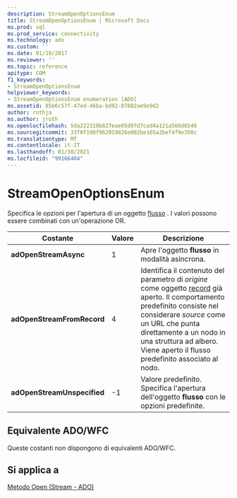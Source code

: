 ```yaml
---
description: StreamOpenOptionsEnum
title: StreamOpenOptionsEnum | Microsoft Docs
ms.prod: sql
ms.prod_service: connectivity
ms.technology: ado
ms.custom: ''
ms.date: 01/19/2017
ms.reviewer: ''
ms.topic: reference
apitype: COM
f1_keywords:
- StreamOpenOptionsEnum
helpviewer_keywords:
- StreamOpenOptionsEnum enumeration [ADO]
ms.assetid: 85b6c57f-47ed-46ba-bd92-07882ae9e9d2
author: rothja
ms.author: jroth
ms.openlocfilehash: 5da222318b827eae05d07d7cad4a121a568d6540
ms.sourcegitcommit: 33f0f190f962059826e002be165a2bef4f9e350c
ms.translationtype: MT
ms.contentlocale: it-IT
ms.lasthandoff: 01/30/2021
ms.locfileid: "99166404"
---
```

# <a name="streamopenoptionsenum"></a>StreamOpenOptionsEnum
Specifica le opzioni per l'apertura di un oggetto [flusso](./stream-object-ado.md) . I valori possono essere combinati con un'operazione OR.  
  
|Costante|Valore|Descrizione|  
|--------------|-----------|-----------------|  
|**adOpenStreamAsync**|1|Apre l'oggetto **flusso** in modalità asincrona.|  
|**adOpenStreamFromRecord**|4|Identifica il contenuto del parametro di *origine* come oggetto [record](./record-object-ado.md) già aperto. Il comportamento predefinito consiste nel considerare *source* come un URL che punta direttamente a un nodo in una struttura ad albero. Viene aperto il flusso predefinito associato al nodo.|  
|**adOpenStreamUnspecified**|-1|Valore predefinito. Specifica l'apertura dell'oggetto **flusso** con le opzioni predefinite.|  
  
## <a name="adowfc-equivalent"></a>Equivalente ADO/WFC  
 Queste costanti non dispongono di equivalenti ADO/WFC.  
  
## <a name="applies-to"></a>Si applica a  
 [Metodo Open (Stream - ADO)](./open-method-ado-stream.md)